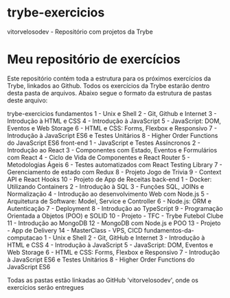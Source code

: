 # trybe-exercicios
vitorvelosodev - Repositório com projetos da Trybe

# Meu repositório de exercícios

Este repositório contém toda a estrutura para os próximos exercícios da Trybe, linkados ao Github.
Todos os exercícios da Trybe estarão dentro desta pasta de arquivos.
Abaixo segue o formato da estrutura de pastas deste arquivo:

trybe-exercicios
    fundamentos
        1 - Unix e Shell
        2 - Git, Github e Internet
        3 - Introdução à HTML e CSS
        4 - Introdução à JavaScript
        5 - JavaScript: DOM, Eventos e Web Storage
        6 - HTML e CSS: Forms, Flexbox e Responsivo
        7 - Introdução à JavaScript ES6 e Testes Unitários
        8 - Higher Order Functions do JavaScript ES6
    front-end
        1 - JavaScript e Testes Assíncronos
        2 - Introdução ao React
        3 - Componentes com Estado, Eventos e Formulários com React
        4 - Ciclo de Vida de Componentes e React Router
        5 - Metodologias Ágeis
        6 - Testes automatizados com React Testing Library
        7 - Gerenciamento de estado com Redux
        8 - Projeto Jogo de Trivia
        9 - Context API e React Hooks
        10 - Projeto de App de Receitas
    back-end
        1 - Docker: Utilizando Containers
        2 - Introdução à SQL
        3 - Funções SQL, JOINs e Normalização
        4 - Introdução ao desenvolvimento Web com Node.js
        5 - Arquitetura de Software: Model, Service e Controller
        6 - Node.js: ORM e Autenticação
        7 - Deployment
        8 - Introdução ao TypeScript
        9 - Programação Orientada a Objetos (POO) e SOLID
        10 - Projeto - TFC - Trybe Futebol Clube
        11 - Introdução ao MongoDB
        12 - MongoDB com Node.js e POO
        13 - Projeto - App de Delivery
        14 - MasterClass - VPS, CICD
    fundamentos-da-computacao
        1 - Unix e Shell
        2 - Git, GitHub e Internet
        3 - Introdução à HTML e CSS
        4 - Introdução à JavaScript
        5 - JavaScript: DOM, Eventos e Web Storage
        6 - HTML e CSS: Forms, Flexbox e Responsivo
        7 - Introdução à JavaScript ES6 e Testes Unitários
        8 - Higher Order Functions do JavaScript ES6

Todas as pastas estão linkadas ao GitHub 'vitorvelosodev', onde os exercícios serão entregues
